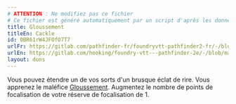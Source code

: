 ```yaml
---
# ATTENTION : Ne modifiez pas ce fichier
# Ce fichier est généré automatiquement par un script d'après les données du module Foundry VTT officiel et de sa traduction
title: Gloussement
titleEn: Cackle
id: 0BR61rW4JFOfO7T7
urlFr: https://gitlab.com/pathfinder-fr/foundryvtt-pathfinder2-fr/-/blob/master/data/feats/0BR61rW4JFOfO7T7.htm
urlEn: https://gitlab.com/hooking/foundry-vtt---pathfinder-2e/-/blob/master/packs/data/feats.db/cackle.json
layout: dons
---
```

Vous pouvez étendre un de vos sorts d'un brusque éclat de rire. Vous apprenez le maléfice [Gloussement](../sorts/gloussement.html). Augmentez le nombre de points de focalisation de votre réserve de focalisation de 1.
